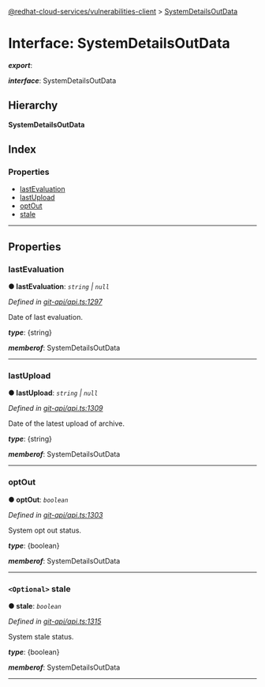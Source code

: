 [@redhat-cloud-services/vulnerabilities-client](../README.md) > [SystemDetailsOutData](../interfaces/systemdetailsoutdata.md)

# Interface: SystemDetailsOutData

*__export__*: 

*__interface__*: SystemDetailsOutData

## Hierarchy

**SystemDetailsOutData**

## Index

### Properties

* [lastEvaluation](systemdetailsoutdata.md#lastevaluation)
* [lastUpload](systemdetailsoutdata.md#lastupload)
* [optOut](systemdetailsoutdata.md#optout)
* [stale](systemdetailsoutdata.md#stale)

---

## Properties

<a id="lastevaluation"></a>

###  lastEvaluation

**● lastEvaluation**: *`string` \| `null`*

*Defined in [git-api/api.ts:1297](https://github.com/RedHatInsights/javascript-clients/blob/master/packages/vulnerabilities/git-api/api.ts#L1297)*

Date of last evaluation.

*__type__*: {string}

*__memberof__*: SystemDetailsOutData

___
<a id="lastupload"></a>

###  lastUpload

**● lastUpload**: *`string` \| `null`*

*Defined in [git-api/api.ts:1309](https://github.com/RedHatInsights/javascript-clients/blob/master/packages/vulnerabilities/git-api/api.ts#L1309)*

Date of the latest upload of archive.

*__type__*: {string}

*__memberof__*: SystemDetailsOutData

___
<a id="optout"></a>

###  optOut

**● optOut**: *`boolean`*

*Defined in [git-api/api.ts:1303](https://github.com/RedHatInsights/javascript-clients/blob/master/packages/vulnerabilities/git-api/api.ts#L1303)*

System opt out status.

*__type__*: {boolean}

*__memberof__*: SystemDetailsOutData

___
<a id="stale"></a>

### `<Optional>` stale

**● stale**: *`boolean`*

*Defined in [git-api/api.ts:1315](https://github.com/RedHatInsights/javascript-clients/blob/master/packages/vulnerabilities/git-api/api.ts#L1315)*

System stale status.

*__type__*: {boolean}

*__memberof__*: SystemDetailsOutData

___

